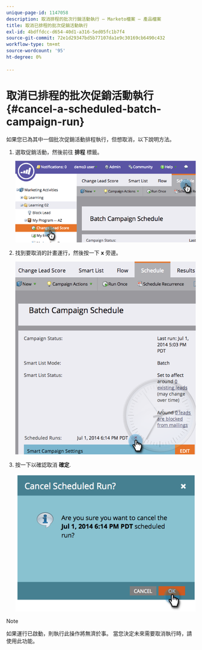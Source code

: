 ```yaml
---
unique-page-id: 1147058
description: 取消排程的批次行銷活動執行 — Marketo檔案 — 產品檔案
title: 取消已排程的批次促銷活動執行
exl-id: 4bdffdcc-d654-40d1-a316-5ed05fc1b7f4
source-git-commit: 72e1d29347bd5b77107da1e9c30169cb6490c432
workflow-type: tm+mt
source-wordcount: '95'
ht-degree: 0%

---
```


# 取消已排程的批次促銷活動執行 {#cancel-a-scheduled-batch-campaign-run}

如果您已為其中一個批次促銷活動排程執行，但想取消，以下說明方法。

1. 選取促銷活動，然後前往 **排程** 標籤。

   ![](assets/image2014-9-22-16-3a43-3a10.png)

1. 找到要取消的計畫運行，然後按一下 **x** 旁邊。

   ![](assets/image2014-9-22-16-3a43-3a15.png)

1. 按一下以確認取消 **確定**.

   ![](assets/image2014-9-22-16-3a43-3a24.png)

>[!NOTE]
>
>如果運行已啟動，則執行此操作將無濟於事。 當您決定未來需要取消執行時，請使用此功能。
